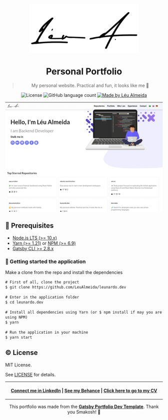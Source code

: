 <p align="center">
<img alt="Léu Almeida" width="350" src=".github/logo.png" />
</p>

<h1 align="center">Personal Portfolio</h1>

<blockquote align="center">
My personal website. Practical and fun, it looks like me 👀
</blockquote>

<p align="center">
  <img alt="License" src="https://img.shields.io/badge/license-MIT-%237159c1">

  <img alt="GitHub language count" src="https://img.shields.io/github/languages/count/LeuAlmeida/leunardo.dev?color=%237159c1">

  <a href="https://leunardo.dev">
    <img alt="Made by Léu Almeida" src="https://img.shields.io/badge/made%20by-Léu%20Almeida-%237159c1">
  </a>
</p>

<p align="center">
<img alt="Léu Almeida Portfolio - Presentation" width="800" src=".github/presentation.png" />
</p>

## :electric_plug: Prerequisites

- [Node.js LTS (>= 10.x)](https://nodejs.org/)
- [Yarn (>= 1.21)](https://yarnpkg.com/) or [NPM (>= 6.9)](https://www.npmjs.com/)
- [Gatsby CLI >= 2.8.x](https://www.gatsbyjs.org/docs/quick-start/#install-the-gatsby-cli)

### :closed_lock_with_key: Getting started the application

Make a clone from the repo and install the dependencies

```shell
# First of all, clone the project
$ git clone https://github.com/LeuAlmeida/leunardo.dev

# Enter in the application folder
$ cd leunardo.dev

# Install all dependencies using Yarn (or $ npm install if may you are using NPM)
$ yarn

# Run the application in your machine
$ yarn start

```

## :copyright: License

MIT License.

See [LICENSE](LICENSE.md) for details.

<hr/>

<h4 align="center">
<a href="http://linkedin.com/in/leonardoalmeida99">Connect me in LinkedIn</a> | <a href="http://behance.net/almeida99">See my Behance</a> | <a href="https://leunardo.dev">Click here to go to my CV</a>
</h4>

<hr/>

<p align="center">
This portfolio was made from the <a href="https://github.com/smakosh/gatsby-portfolio-dev"><b>Gatsby Portfolio Dev Template</b></a>. Thank you Smakosh! 💖
</p>
